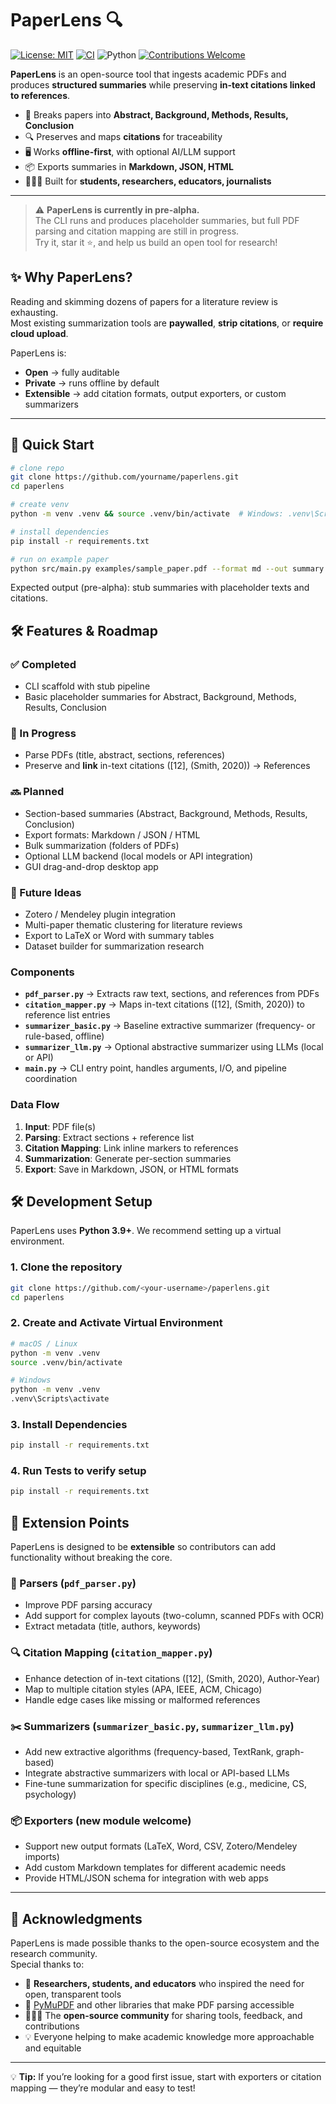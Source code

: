 # PaperLens 🔍

[![License: MIT](https://img.shields.io/badge/License-MIT-yellow.svg)](LICENSE)
[![CI](https://github.com/keithpotz/paperlens/actions/workflows/ci.yml/badge.svg)](https://github.com/yourname/paperlens/actions/workflows/ci.yml)
![Python](https://img.shields.io/badge/python-3.9%2B-blue)
[![Contributions Welcome](https://img.shields.io/badge/contributions-welcome-brightgreen.svg)](CONTRIBUTING.md)

**PaperLens** is an open-source tool that ingests academic PDFs and produces **structured summaries** while preserving **in-text citations linked to references**.  

- 📑 Breaks papers into **Abstract, Background, Methods, Results, Conclusion**  
- 🔍 Preserves and maps **citations** for traceability  
- 🖥️ Works **offline-first**, with optional AI/LLM support  
- 📦 Exports summaries in **Markdown, JSON, HTML**  
- 🧑‍🤝‍🧑 Built for **students, researchers, educators, journalists**  

---

> ⚠️ **PaperLens is currently in pre-alpha.**  
> The CLI runs and produces placeholder summaries, but full PDF parsing and citation mapping are still in progress.  
> Try it, star it ⭐, and help us build an open tool for research!


## ✨ Why PaperLens?

Reading and skimming dozens of papers for a literature review is exhausting.  
Most existing summarization tools are **paywalled**, **strip citations**, or **require cloud upload**.  

PaperLens is:  
- **Open** → fully auditable  
- **Private** → runs offline by default  
- **Extensible** → add citation formats, output exporters, or custom summarizers  

---

## 🚀 Quick Start

```bash
# clone repo
git clone https://github.com/yourname/paperlens.git
cd paperlens

# create venv
python -m venv .venv && source .venv/bin/activate  # Windows: .venv\Scripts\activate

# install dependencies
pip install -r requirements.txt

# run on example paper
python src/main.py examples/sample_paper.pdf --format md --out summary.md
```

Expected output (pre-alpha): stub summaries with placeholder texts and citations.

## 🛠 Features & Roadmap

### ✅ Completed
- CLI scaffold with stub pipeline
- Basic placeholder summaries for Abstract, Background, Methods, Results, Conclusion

### 🚧 In Progress
- Parse PDFs (title, abstract, sections, references)
- Preserve and **link** in-text citations ([12], (Smith, 2020)) → References

### 🔜 Planned
- Section-based summaries (Abstract, Background, Methods, Results, Conclusion)
- Export formats: Markdown / JSON / HTML
- Bulk summarization (folders of PDFs)
- Optional LLM backend (local models or API integration)
- GUI drag-and-drop desktop app

### 🌟 Future Ideas
- Zotero / Mendeley plugin integration
- Multi-paper thematic clustering for literature reviews
- Export to LaTeX or Word with summary tables
- Dataset builder for summarization research


### Components
- **`pdf_parser.py`** → Extracts raw text, sections, and references from PDFs  
- **`citation_mapper.py`** → Maps in-text citations ([12], (Smith, 2020)) to reference list entries  
- **`summarizer_basic.py`** → Baseline extractive summarizer (frequency- or rule-based, offline)  
- **`summarizer_llm.py`** → Optional abstractive summarizer using LLMs (local or API)  
- **`main.py`** → CLI entry point, handles arguments, I/O, and pipeline coordination  

### Data Flow
1. **Input**: PDF file(s)  
2. **Parsing**: Extract sections + reference list  
3. **Citation Mapping**: Link inline markers to references  
4. **Summarization**: Generate per-section summaries  
5. **Export**: Save in Markdown, JSON, or HTML formats  



## 🛠 Development Setup

PaperLens uses **Python 3.9+**. We recommend setting up a virtual environment.

### 1. Clone the repository
```bash
git clone https://github.com/<your-username>/paperlens.git
cd paperlens
```
### 2. Create and Activate Virtual Environment
```bash
# macOS / Linux
python -m venv .venv
source .venv/bin/activate

# Windows
python -m venv .venv
.venv\Scripts\activate
```
### 3. Install Dependencies
```bash
pip install -r requirements.txt
```
### 4. Run Tests to verify setup
```bash
pip install -r requirements.txt
```
## 🔌 Extension Points

PaperLens is designed to be **extensible** so contributors can add functionality without breaking the core.

### 📄 Parsers (`pdf_parser.py`)
- Improve PDF parsing accuracy  
- Add support for complex layouts (two-column, scanned PDFs with OCR)  
- Extract metadata (title, authors, keywords)  

### 🔍 Citation Mapping (`citation_mapper.py`)
- Enhance detection of in-text citations ([12], (Smith, 2020), Author-Year)  
- Map to multiple citation styles (APA, IEEE, ACM, Chicago)  
- Handle edge cases like missing or malformed references  

### ✂️ Summarizers (`summarizer_basic.py`, `summarizer_llm.py`)
- Add new extractive algorithms (frequency-based, TextRank, graph-based)  
- Integrate abstractive summarizers with local or API-based LLMs  
- Fine-tune summarization for specific disciplines (e.g., medicine, CS, psychology)  

### 📦 Exporters (new module welcome)
- Support new output formats (LaTeX, Word, CSV, Zotero/Mendeley imports)  
- Add custom Markdown templates for different academic needs  
- Provide HTML/JSON schema for integration with web apps  

---

## 🌟 Acknowledgments

PaperLens is made possible thanks to the open-source ecosystem and the research community.  
Special thanks to:

- 📰 **Researchers, students, and educators** who inspired the need for open, transparent tools  
- 📑 [PyMuPDF](https://pymupdf.readthedocs.io/) and other libraries that make PDF parsing accessible  
- 🧑‍🤝‍🧑 The **open-source community** for sharing tools, feedback, and contributions  
- 💡 Everyone helping to make academic knowledge more approachable and equitable  

---


💡 **Tip:** If you’re looking for a good first issue, start with exporters or citation mapping — they’re modular and easy to test!

